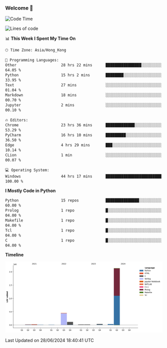 ### Welcome 👋

<!--START_SECTION:waka-->
![Code Time](http://img.shields.io/badge/Code%20Time-256%20hrs%2040%20mins-blue)

![Lines of code](https://img.shields.io/badge/From%20Hello%20World%20I%27ve%20Written-2.8%20million%20lines%20of%20code-blue)

📊 **This Week I Spent My Time On** 

```text
🕑︎ Time Zone: Asia/Hong_Kong

💬 Programming Languages: 
Other                    28 hrs 22 mins      ████████████████░░░░░░░░░   64.05 % 
Python                   15 hrs 2 mins       ████████░░░░░░░░░░░░░░░░░   33.95 % 
Text                     27 mins             ░░░░░░░░░░░░░░░░░░░░░░░░░   01.04 % 
Markdown                 18 mins             ░░░░░░░░░░░░░░░░░░░░░░░░░   00.70 % 
Jupyter                  2 mins              ░░░░░░░░░░░░░░░░░░░░░░░░░   00.10 % 

🔥 Editors: 
Chrome                   23 hrs 36 mins      █████████████░░░░░░░░░░░░   53.29 % 
PyCharm                  16 hrs 10 mins      █████████░░░░░░░░░░░░░░░░   36.50 % 
Edge                     4 hrs 29 mins       ███░░░░░░░░░░░░░░░░░░░░░░   10.14 % 
CLion                    1 min               ░░░░░░░░░░░░░░░░░░░░░░░░░   00.07 % 

💻 Operating System: 
Windows                  44 hrs 17 mins      █████████████████████████   100.00 % 
```

**I Mostly Code in Python** 

```text
Python                   15 repos            ███████████████░░░░░░░░░░   60.00 % 
Prolog                   1 repo              █░░░░░░░░░░░░░░░░░░░░░░░░   04.00 % 
Makefile                 1 repo              █░░░░░░░░░░░░░░░░░░░░░░░░   04.00 % 
Tcl                      1 repo              █░░░░░░░░░░░░░░░░░░░░░░░░   04.00 % 
C                        1 repo              █░░░░░░░░░░░░░░░░░░░░░░░░   04.00 % 
```



**Timeline**

![Lines of Code chart](https://raw.githubusercontent.com/xhj2501/xhj2501/main/assets/bar_graph.png)


 Last Updated on 28/06/2024 18:40:41 UTC
<!--END_SECTION:waka-->



